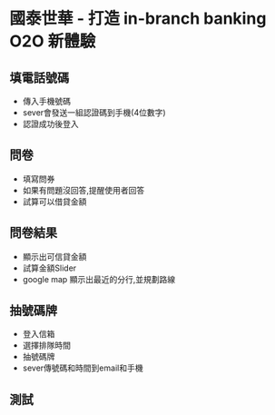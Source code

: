 # 國泰世華 - 打造 in-branch banking O2O 新體驗


## 填電話號碼
- 傳入手機號碼
- sever會發送一組認證碼到手機(4位數字)
- 認證成功後登入

## 問卷
- 填寫問券
- 如果有問題沒回答,提醒使用者回答
- 試算可以借貸金額


## 問卷結果
- 顯示出可信貸金額
- 試算金額Slider
- google map 顯示出最近的分行,並規劃路線

## 抽號碼牌
- 登入信箱
- 選擇排隊時間
- 抽號碼牌
- sever傳號碼和時間到email和手機


## 測試


